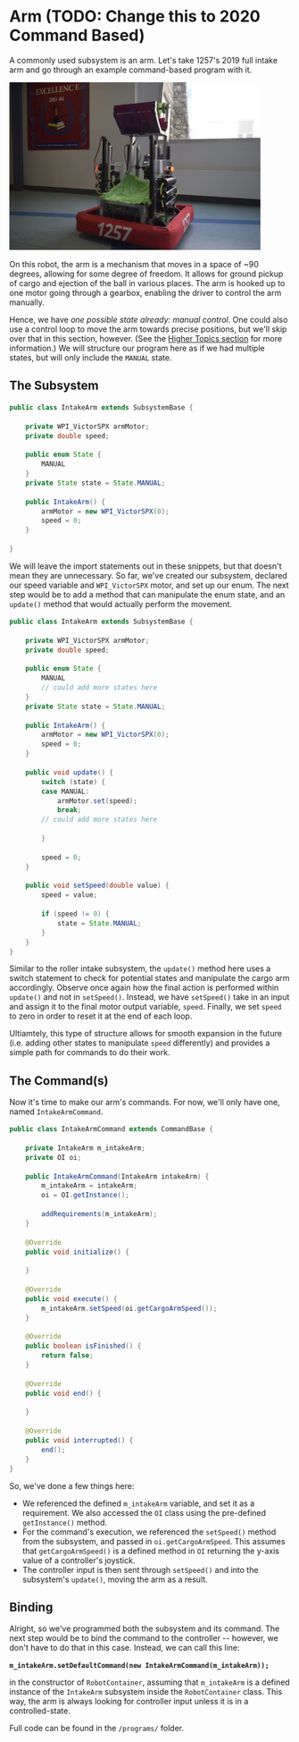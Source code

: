# Arm (TODO: Change this to 2020 Command Based)

A commonly used subsystem is an arm. Let's take 1257's 2019 full intake arm and go through an example command-based program with it.

<img src="img/2019RobotRaised.jpg" width=450> 

On this robot, the arm is a mechanism that moves in a space of ~90 degrees, allowing for some degree of freedom. It allows for ground pickup of cargo and ejection of the ball in various places. The arm is hooked up to one motor going through a gearbox, enabling the driver to control the arm manually.

Hence, we have *one possible state already: manual control*. One could also use a control loop to move the arm towards precise positions, but we'll skip over that in this section, however. (See the [Higher Topics section](https://github.com/FRC1257/robotics-training/tree/master/frc/4.%20Higher%20Topics/PID) for more information.) We will structure our program here as if we had multiple states, but will only include the `MANUAL` state.

## The Subsystem

```java
public class IntakeArm extends SubsystemBase {

    private WPI_VictorSPX armMotor;
    private double speed;

    public enum State {
        MANUAL
    }
    private State state = State.MANUAL;

    public IntakeArm() {
        armMotor = new WPI_VictorSPX(0);
        speed = 0;
    }

}
```

We will leave the import statements out in these snippets, but that doesn't mean they are unnecessary. So far, we've created our subsystem, declared our speed variable and `WPI_VictorSPX` motor, and set up our enum. The next step would be to add a method that can manipulate the enum state, and an `update()` method that would actually perform the movement.

```java
public class IntakeArm extends SubsystemBase {

    private WPI_VictorSPX armMotor;
    private double speed;

    public enum State {
        MANUAL
        // could add more states here
    }
    private State state = State.MANUAL;

    public IntakeArm() {
        armMotor = new WPI_VictorSPX(0);
        speed = 0;
    }

    public void update() {
        switch (state) {
        case MANUAL:
            armMotor.set(speed);
            break;
        // could add more states here

        }

        speed = 0;
    }

    public void setSpeed(double value) {
        speed = value;

        if (speed != 0) {
            state = State.MANUAL;
        }
    }
}
```

Similar to the roller intake subsystem, the `update()` method here uses a switch statement to check for potential states and manipulate the cargo arm accordingly. Observe once again how the final action is performed within `update()` and not in `setSpeed()`. Instead, we have `setSpeed()` take in an input and assign it to the final motor output variable, `speed`. Finally, we set `speed` to zero in order to reset it at the end of each loop.  

Ultiamtely, this type of structure allows for smooth expansion in the future (i.e. adding other states to manipulate `speed` differently) and provides a simple path for commands to do their work.

## The Command(s)

Now it's time to make our arm's commands. For now, we'll only have one, named `IntakeArmCommand`.

```java
public class IntakeArmCommand extends CommandBase {

    private IntakeArm m_intakeArm;
    private OI oi;

    public IntakeArmCommand(IntakeArm intakeArm) {
        m_intakeArm = intakeArm;
        oi = OI.getInstance();

        addRequirements(m_intakeArm);
    }

    @Override
    public void initialize() {

    }

    @Override
    public void execute() {
        m_intakeArm.setSpeed(oi.getCargoArmSpeed());
    }

    @Override
    public boolean isFinished() {
        return false;
    }

    @Override
    public void end() {

    }

    @Override
    public void interrupted() {
        end();
    }
}
```

So, we've done a few things here:

- We referenced the defined `m_intakeArm` variable, and set it as a requirement. We also accessed the `OI` class using the pre-defined `getInstance()` method. 
- For the command's execution, we referenced the `setSpeed()` method from the subsystem, and passed in `oi.getCargoArmSpeed`. This assumes that `getCargoArmSpeed()` is a defined method in `OI` returning the y-axis value of a controller's joystick. 
- The controller input is then sent through `setSpeed()` and into the subsystem's `update()`, moving the arm as a result.

## Binding 

Alright, so we've programmed both the subsystem and its command. The next step would be to bind the command to the controller -- however, we don't have to do that in this case. Instead, we can call this line: 

**`m_intakeArm.setDefaultCommand(new IntakeArmCommand(m_intakeArm));`**

in the constructor of `RobotContainer`, assuming that `m_intakeArm` is a defined instance of the `IntakeArm` subsystem inside the `RobotContainer` class. This way, the arm is always looking for controller input unless it is in a controlled-state.  

Full code can be found in the `/programs/` folder.
